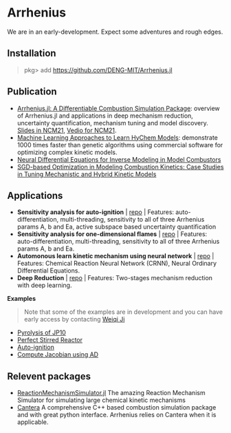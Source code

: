 # Arrhenius

We are in an early-development. Expect some adventures and rough edges.

## Installation

> pkg> add https://github.com/DENG-MIT/Arrhenius.jl


## Publication

+ [Arrhenius.jl: A Differentiable Combustion Simulation Package](https://arxiv.org/pdf/2107.06172.pdf): overview of Arrhenius.jl and applications in deep mechanism reduction, uncertainty quantification, mechanism tuning and model discovery. [Slides in NCM21](https://www.slideshare.net/WeiqiJi/arrheniusjl-a-differentiable-combustion-simulation-package-248457895), [Vedio for NCM21](https://www.youtube.com/watch?v=X1mwpW78NvA).
+ [Machine Learning Approaches to Learn HyChem Models](https://www.researchgate.net/publication/350890609_Machine_Learning_Approaches_to_Learn_HyChem_Models): demonstrate 1000 times faster than genetic algorithms using commercial software for optimizing complex kinetic models.
+ [Neural Differential Equations for Inverse Modeling in Model Combustors](https://www.researchgate.net/publication/351223124_Neural_Differential_Equations_for_Inverse_Modeling_in_Model_Combustors)
+ [SGD-based Optimization in Modeling Combustion Kinetics: Case Studies in Tuning Mechanistic and Hybrid Kinetic Models](https://doi.org/10.1016/j.fuel.2022.124560)




## Applications

+ **Sensitivity analysis for auto-ignition** | [repo](https://github.com/DENG-MIT/ArrheniusActiveSubspace) | Features: auto-differentiation, multi-threading, sensitivity to all of three Arrhenius params A, b and Ea, active subspace based uncertainty quantification
+ **Sensitivity analysis for one-dimensional flames** | [repo](https://github.com/DENG-MIT/Arrhenius_Flame_1D) | Features: auto-differentiation, multi-threading, sensitivity to all of three Arrhenius params A, b and Ea.
+ **Automonous learn kinetic mechanism using neural network** | [repo](https://github.com/DENG-MIT/CRNN_HyChem) | Features: Chemical Reaction Neural Network (CRNN), Neural Ordinary Differential Equations.
+ **Deep Reduction** | [repo](https://github.com/DENG-MIT/DeepReduction) | Features: Two-stages mechanism reduction with deep learning.

**Examples**

> Note that some of the examples are in development and you can have early access by contacting [Weiqi Ji](mailto:weiqiji@mit.edu)
  + [Pyrolysis of JP10](./example/pyrolysis/pyrolysis.ipynb)
  + [Perfect Stirred Reactor](./example/perfect_stirred_reactor)
  + [Auto-ignition](https://github.com/DENG-MIT/NN-Ignition)
  + [Compute Jacobian using AD](https://gist.github.com/jiweiqi/21b8d149bd95b97d9ae948ab92e446df)

## Relevent packages
+ [ReactionMechanismSimulator.jl](https://github.com/ReactionMechanismGenerator/ReactionMechanismSimulator.jl) The amazing Reaction Mechanism Simulator for simulating large chemical kinetic mechanisms
+ [Cantera](https://cantera.org/) A comprehensive C++ based combustion simulation package and with great python interface. Arrhenius relies on Cantera when it is applicable.
